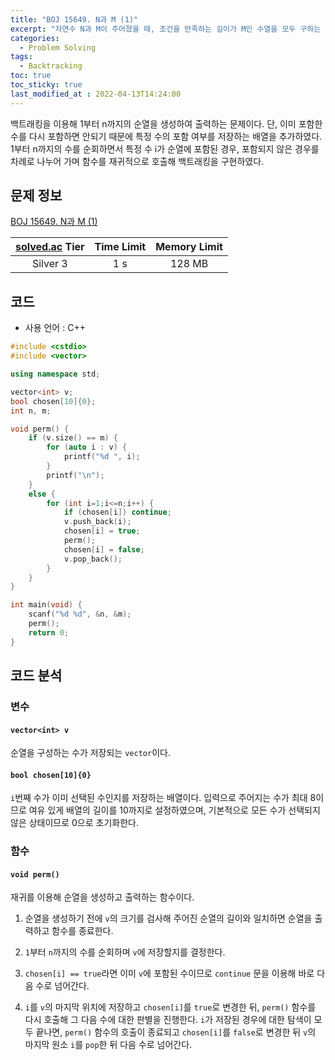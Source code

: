 ```yaml
---
title: "BOJ 15649. N과 M (1)"
excerpt: "자연수 N과 M이 주어졌을 때, 조건을 만족하는 길이가 M인 수열을 모두 구하는 프로그램을 작성하시오."
categories: 
  - Problem Solving
tags:
  - Backtracking
toc: true
toc_sticky: true
last_modified_at : 2022-04-13T14:24:00
---
```


백트래킹을 이용해 1부터 n까지의 순열을 생성하여 출력하는 문제이다. 단, 이미 포함한 수를 다시 포함하면 안되기 때문에 특정 수의 포함 여부를 저장하는 배열을 추가하였다. 1부터 n까지의 수를 순회하면서 특정 수 i가 순열에 포함된 경우, 포함되지 않은 경우를 차례로 나누어 가며 함수를 재귀적으로 호출해 백트래킹을 구현하였다.

## 문제 정보 
[BOJ 15649. N과 M (1)](https://boj.kr/15649)

| [solved.ac](https://solved.ac) Tier | Time Limit | Memory Limit |
|:-----------------------------------:|:----------:|:------------:|
| Silver 3                            | 1 s        | 128 MB       |

## 코드
- 사용 언어 : C++

```cpp
#include <cstdio>
#include <vector>

using namespace std;

vector<int> v;
bool chosen[10]{0};
int n, m;

void perm() {
    if (v.size() == m) {
        for (auto i : v) {
            printf("%d ", i);
        }
        printf("\n");
    }
    else {
        for (int i=1;i<=n;i++) {
            if (chosen[i]) continue;
            v.push_back(i);
            chosen[i] = true;
            perm();
            chosen[i] = false;
            v.pop_back();
        }
    }
}

int main(void) {
    scanf("%d %d", &n, &m);
    perm();
    return 0;
}
```

## 코드 분석

### 변수
#### ``vector<int> v``
순열을 구성하는 수가 저장되는 ``vector``이다.

#### ``bool chosen[10]{0}``
``i``번째 수가 이미 선택된 수인지를 저장하는 배열이다. 입력으로 주어지는 수가 최대 8이므로 여유 있게 배열의 길이를 10까지로 설정하였으며, 기본적으로 모든 수가 선택되지 않은 상태이므로 0으로 초기화한다.

### 함수

#### ``void perm()``

재귀를 이용해 순열을 생성하고 출력하는 함수이다.

 1. 순열을 생성하기 전에 ``v``의 크기를 검사해 주어진 순열의 길이와 일치하면 순열을 출력하고 함수를 종료한다.

 2. ``1``부터 ``n``까지의 수를 순회하며 ``v``에 저장할지를 결정한다. 
   
 3. ``chosen[i] == true``라면 이미 ``v``에 포함된 수이므로 ``continue`` 문을 이용해 바로 다음 수로 넘어간다.

 4. ``i``를 ``v``의 마지막 위치에 저장하고 ``chosen[i]``를 ``true``로 변경한 뒤, ``perm()`` 함수를 다시 호출해 그 다음 수에 대한 판별을 진행한다. ``i``가 저장된 경우에 대한 탐색이 모두 끝나면, ``perm()`` 함수의 호출이 종료되고 ``chosen[i]``를 ``false``로 변경한 뒤 ``v``의 마지막 원소 ``i``를 ``pop``한 뒤 다음 수로 넘어간다.
